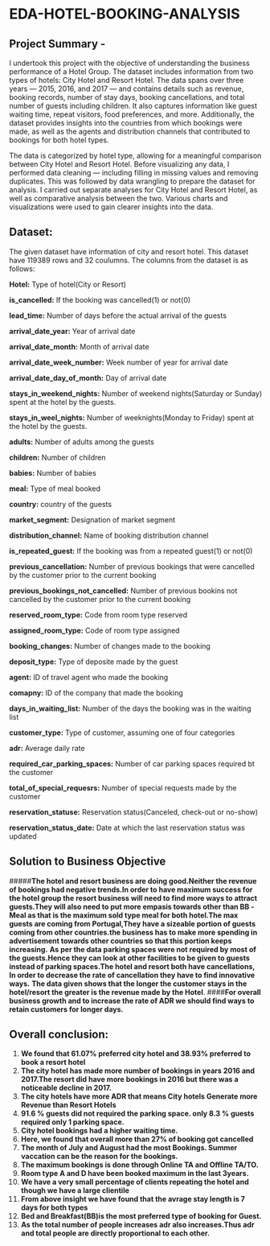 # EDA-HOTEL-BOOKING-ANALYSIS

## **Project Summary -**
   I undertook this project with the objective of understanding the business performance of a Hotel Group. The dataset includes information from two types of hotels: City Hotel and Resort Hotel. The data spans over three years — 2015, 2016, and 2017 — and contains details such as revenue, booking records, number of stay days, booking cancellations, and total number of guests including children. It also captures information like guest waiting time, repeat visitors, food preferences, and more. Additionally, the dataset provides insights into the countries from which bookings were made, as well as the agents and distribution channels that contributed to bookings for both hotel types.
   
The data is categorized by hotel type, allowing for a meaningful comparison between City Hotel and Resort Hotel.
Before visualizing any data, I performed data cleaning — including filling in missing values and removing duplicates. This was followed by data wrangling to prepare the dataset for analysis.
I carried out separate analyses for City Hotel and Resort Hotel, as well as comparative analysis between the two. Various charts and visualizations were used to gain clearer insights into the data.

## Dataset:
The given dataset have information of city and resort hotel. This dataset have 119389 rows and 32 coulumns. 
The columns from the dataset is as follows:

**Hotel:** Type of hotel(City or Resort)

**is_cancelled:** If the booking was cancelled(1) or not(0)

**lead_time:** Number of days before the actual arrival of the guests

**arrival_date_year:** Year of arrival date

**arrival_date_month:** Month of arrival date

**arrival_date_week_number:** Week number of year for arrival date

**arrival_date_day_of_month:** Day of arrival date

**stays_in_weekend_nights:** Number of weekend nights(Saturday or Sunday) spent at the hotel by the guests.

**stays_in_weel_nights:** Number of weeknights(Monday to Friday) spent at the hotel by the guests.

**adults:** Number of adults among the guests

**children:** Number of children

**babies:** Number of babies

**meal:** Type of meal booked

**country:** country of the guests

**market_segment:** Designation of market segment

**distribution_channel:** Name of booking distribution channel

**is_repeated_guest:** If the booking was from a repeated guest(1) or not(0)

**previous_cancellation:** Number of previous bookings that were cancelled by the customer prior to the current booking

**previous_bookings_not_cancelled:** Number of previous bookins not cancelled by the customer prior to the current booking

**reserved_room_type:** Code from room type reserved

**assigned_room_type:** Code of room type assigned

**booking_changes:** Number of changes made to the booking

**deposit_type:** Type of deposite made by the guest

**agent:** ID of travel agent who made the booking

**comapny:** ID of the company that made the booking

**days_in_waiting_list:** Number of the days the booking was in the waiting list

**customer_type:** Type of customer, assuming one of four categories

**adr:** Average daily rate

**required_car_parking_spaces:** Number of car parking spaces required bt the customer

**total_of_special_requesrs:** Number of special requests made by the customer

**reservation_statuse:** Reservation status(Canceled, check-out or no-show)

**reservation_status_date:** Date at which the last reservation status was updated

## **Solution to Business Objective**

#####**The hotel and resort business are doing good.Neither the revenue of bookings had negative trends.In order to have maximum success for the hotel group the resort business will need to find more ways to attract guests.They will also need to put more empasis towards other than BB -Meal as that is the maximum sold type meal for both hotel.The max guests are coming from Portugal,They have a sizeable portion of guests coming from other countries.the business has to make more spending in advertisement towards other countries so that this portion keeps increasing.** 
**As per the data parking spaces were not required by most of the guests.Hence they can look at other facilities to be given to guests instead of parking spaces.The hotel and resort both have cancellations, In order to decrease the rate of cancellation they have to find innovative ways.**
**The data given shows that the longer the customer stays in the hotel/resort the greater is the revenue made by the Hotel**.
####**For overall business growth and to increase the rate of ADR we should find ways to retain customers for longer days.**  

## **Overall conclusion:**


1. **We found that 61.07% preferred city hotel and 38.93% preferred to book a resort hotel**
2. **The city hotel has made more number of bookings in years 2016 and 2017.The resort did have more bookings in 2016 but there was a noticeable decline in 2017.**
3.  **The city hotels have more ADR that means City hotels Generate more Revenue than Resort Hotels**
4. **91.6 % guests did not required the parking space. only 8.3 % guests required only 1 parking space.**
5. **City hotel bookings had a higher waiting time.**
6.  **Here, we found that overall more than 27% of booking got cancelled**
7.   **The month of July and August had the most Bookings. Summer vaccation can be the reason for the bookings.**
8.  **The maximum bookings is done through Online TA and Offline TA/TO.**
9.   **Room type A and D have been booked maximum in the last 3years.**
10.   **We have a very small percentage of clients repeating the hotel and though we have a large clientile**
11.   **From above insight we have found that the avrage stay length is 7 days for both types**
12.  **Bed and Breakfast(BB)is the most preferred type of booking for Guest.**
13. **As the total number of people increases adr also increases.Thus adr and total people are directly proportional to each other.**
